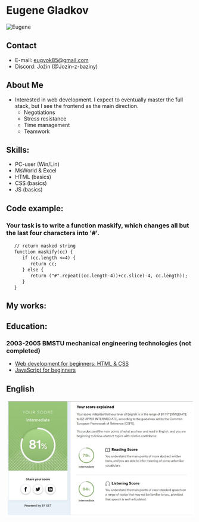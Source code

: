 # Eugene Gladkov 

![Eugene](https://avatars.githubusercontent.com/u/167855423?s=400&u=47b4d38bfef87619743caa20963041605e93921d&v=4 "man's face") 

## Contact 
   * E-mail: eugvok85@gmail.com 
   * Discord: Jožin (@Jozin-z-baziny) 

## About Me 
   * Interested in web development. I expect to eventually master the full stack, but I see the frontend as the main direction. 
      + Negotiations
      + Stress resistance
      + Time management
      + Teamwork 

## Skills:
   * PC-user (Win/Lin)
   * MsWorld & Excel
   * HTML (basics)
   * CSS (basics)
   * JS (basics) 

## Code example: 
### Your task is to write a function maskify, which changes all but the last four characters into '#'. 
   ``` 
      // return masked string
      function maskify(cc) {
         if (cc.length <=4) {
            return cc;
         } else {
            return ("#".repeat((cc.length-4))+cc.slice(-4, cc.length));
         }
      }
   ``` 

## My works: 


## Education: 
### 2003-2005 BMSTU mechanical engineering technologies (not completed) 
* [Web development for beginners: HTML & CSS](https://stepik.org/cert/578771 "stepic free courses") 
* [JavaScript for beginners](https://stepik.org/cert/1237986 "stepic free courses") 

## English 
![EF set](src/img/english.jpg "result") 